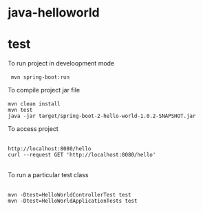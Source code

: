 # java-helloworld
# test

To run project in develoopment mode
<br/>
<br/>``` mvn spring-boot:run```


To compile project jar file
<br/>
<br/>```mvn clean install```
<br/>```mvn test```
<br/>```java -jar target/spring-boot-2-hello-world-1.0.2-SNAPSHOT.jar```
<br/>


To access project

<br/>```http://localhost:8080/hello```
<br/>```curl --request GET 'http://localhost:8080/hello'```


<br/>
To run a particular test class

<br/>```mvn -Dtest=HelloWorldControllerTest test```
<br/>```mvn -Dtest=HelloWorldApplicationTests test```
